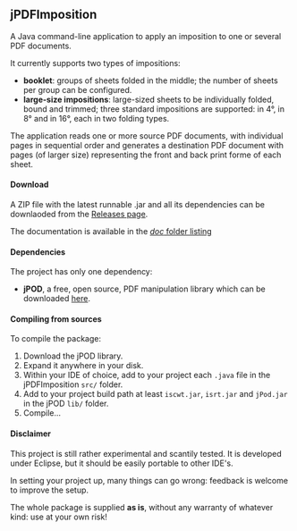 ## jPDFImposition

A Java command-line application to apply an imposition to one or several PDF documents.

It currently supports two types of impositions:
- **booklet**: groups of sheets folded in the middle; the number of sheets per group can be configured.
- **large-size impositions**: large-sized sheets to be individually folded, bound and trimmed; three standard impositions are supported: in 4°, in 8° and in 16°, each in two folding types.

The application reads one or more source PDF documents, with individual pages in sequential order and generates a destination PDF document with pages (of larger size) representing the front and back print forme of each sheet.

#### Download

A ZIP file with the latest runnable .jar and all its dependencies can be downlaoded from the [Releases page](https://github.com/mgavioli/jPDFImposition/releases).

The documentation is available in the [*doc* folder listing](https://github.com/mgavioli/jPDFImposition/tree/master/doc)

#### Dependencies

The project has only one dependency:
- **jPOD**, a free, open source, PDF manipulation library which can be downloaded [here](http://opensource.intarsys.de/home/en/index.php?n=JPod.HomePage).

#### Compiling from sources

To compile the package:

1. Download the jPOD library.
2. Expand it anywhere in your disk.
3. Within your IDE of choice, add to your project each `.java` file in the jPDFImposition `src/` folder.
3. Add to your project build path at least `iscwt.jar`, `isrt.jar` and `jPod.jar` in the jPOD `lib/` folder.
4. Compile...

#### Disclaimer

This project is still rather experimental and scantily tested. It is developed under Eclipse, but it should be easily portable to other IDE's.

In setting your project up, many things can go wrong: feedback is welcome to improve the setup.

The whole package is supplied **as is**, without any warranty of whatever kind: use at your own risk!
